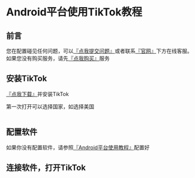 # Android平台使用TikTok教程

## **前言**

您在配置碰见任何问题，可以[『点我提交问题』](https://www.lengjiao.me/submitticket.php)或者联系[『官网』](https://www.lengjiao.me)下方在线客服。如果您没有购买服务，请先[『点我购买』](https://www.lengjiao.me/cart.php)服务

## 安装TikTok

[『点我下载』](https://alumninpustedutw-my.sharepoint.com/:u:/g/personal/empty\_alumni\_npust\_edu\_tw/ETdynIJpmrtDgkCe2AuqKekBRn9u5BLJQfB-Z\_yg4t4myA?download=1)并安装TikTok

第一次打开可以选择国家，如选择美国

<div align="left">

<figure><img src="https://i.imgtg.com/2022/07/20/raVjC.png" alt=""><figcaption></figcaption></figure>

</div>

## 配置软件

如果你没有配置软件，请参照[『Android平台使用教程』](../wiki/android.md)配置好

## 连接软件，打开TikTok

<div align="left">

<figure><img src="https://i.imgtg.com/2022/07/20/rafWL.png" alt=""><figcaption></figcaption></figure>

</div>
